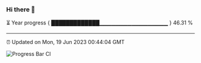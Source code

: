 ### Hi there 👋

⏳ Year progress { █████████████▁▁▁▁▁▁▁▁▁▁▁▁▁▁▁▁▁ } 46.31 %

---

⏰ Updated on Mon, 19 Jun 2023 00:44:04 GMT

![Progress Bar CI](https://github.com/Shyam-Makwana/GitHub-Actions-Demo/workflows/Progress%20Bar%20CI/badge.svg)
